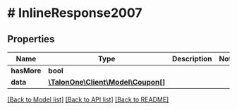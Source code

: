 # # InlineResponse2007

## Properties

Name | Type | Description | Notes
------------ | ------------- | ------------- | -------------
**hasMore** | **bool** |  | 
**data** | [**\TalonOne\Client\Model\Coupon[]**](Coupon.md) |  | 

[[Back to Model list]](../../README.md#documentation-for-models) [[Back to API list]](../../README.md#documentation-for-api-endpoints) [[Back to README]](../../README.md)


